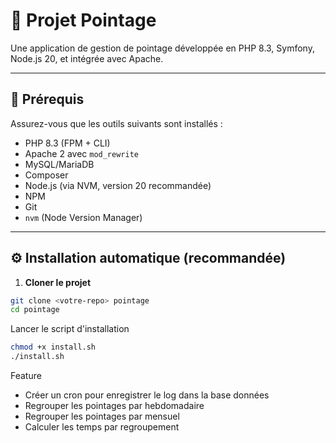 # 📌 Projet Pointage

Une application de gestion de pointage développée en PHP 8.3, Symfony, Node.js 20, et intégrée avec Apache.

---

## 🚀 Prérequis

Assurez-vous que les outils suivants sont installés :

- PHP 8.3 (FPM + CLI)
- Apache 2 avec `mod_rewrite`
- MySQL/MariaDB
- Composer
- Node.js (via NVM, version 20 recommandée)
- NPM
- Git
- `nvm` (Node Version Manager)

---

## ⚙️ Installation automatique (recommandée)

1. **Cloner le projet**

```bash
git clone <votre-repo> pointage
cd pointage

```

Lancer le script d'installation
```bash
chmod +x install.sh
./install.sh
```

Feature
- Créer un cron pour enregistrer le log dans la base données
- Regrouper les pointages par hebdomadaire
- Regrouper les pointages par mensuel
- Calculer les temps par regroupement

